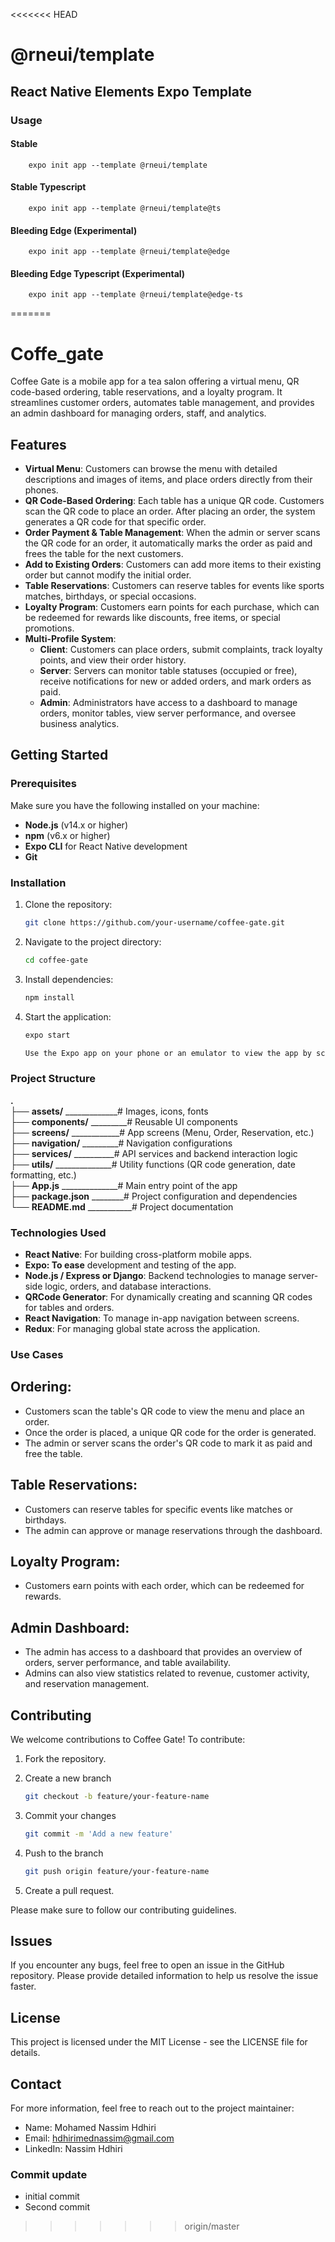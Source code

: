 <<<<<<< HEAD
# @rneui/template

## React Native Elements Expo Template

### Usage

#### Stable

        expo init app --template @rneui/template

#### Stable Typescript

        expo init app --template @rneui/template@ts

#### Bleeding Edge (Experimental)

        expo init app --template @rneui/template@edge

#### Bleeding Edge Typescript (Experimental)

        expo init app --template @rneui/template@edge-ts
=======
# Coffe_gate
Coffee Gate is a mobile app for a tea salon offering a virtual menu, QR code-based ordering, table reservations, and a loyalty program. It streamlines customer orders, automates table management, and provides an admin dashboard for managing orders, staff, and analytics.

## Features

- **Virtual Menu**: Customers can browse the menu with detailed descriptions and images of items, and place orders directly from their phones.
- **QR Code-Based Ordering**: Each table has a unique QR code. Customers scan the QR code to place an order. After placing an order, the system generates a QR code for that specific order.
- **Order Payment & Table Management**: When the admin or server scans the QR code for an order, it automatically marks the order as paid and frees the table for the next customers.
- **Add to Existing Orders**: Customers can add more items to their existing order but cannot modify the initial order.
- **Table Reservations**: Customers can reserve tables for events like sports matches, birthdays, or special occasions.
- **Loyalty Program**: Customers earn points for each purchase, which can be redeemed for rewards like discounts, free items, or special promotions.
- **Multi-Profile System**:
  - **Client**: Customers can place orders, submit complaints, track loyalty points, and view their order history.
  - **Server**: Servers can monitor table statuses (occupied or free), receive notifications for new or added orders, and mark orders as paid.
  - **Admin**: Administrators have access to a dashboard to manage orders, monitor tables, view server performance, and oversee business analytics.

## Getting Started

### Prerequisites

Make sure you have the following installed on your machine:

- **Node.js** (v14.x or higher)
- **npm** (v6.x or higher)
- **Expo CLI** for React Native development
- **Git**

### Installation

1. Clone the repository:
   ```bash
   git clone https://github.com/your-username/coffee-gate.git

2. Navigate to the project directory:
   ```bash
   cd coffee-gate

4. Install dependencies:
   ```bash
   npm install

5. Start the application:
   ```bash
   expo start

   Use the Expo app on your phone or an emulator to view the app by scanning the provided QR code.

### Project Structure

**.**  
├── **assets/** _____________# Images, icons, fonts  
├── **components/** _________# Reusable UI components  
├── **screens/** ____________# App screens (Menu, Order, Reservation, etc.)  
├── **navigation/** _________# Navigation configurations  
├── **services/** __________# API services and backend interaction logic  
├── **utils/** ______________# Utility functions (QR code generation, date formatting, etc.)  
├── **App.js** ______________# Main entry point of the app  
├── **package.json** ________# Project configuration and dependencies  
└── **README.md** ___________# Project documentation  

### Technologies Used

- **React Native**: For building cross-platform mobile apps.
- **Expo: To ease** development and testing of the app.
- **Node.js / Express or Django**: Backend technologies to manage server-side logic, orders, and database interactions.
- **QRCode Generator**: For dynamically creating and scanning QR codes for tables and orders.
- **React Navigation**: To manage in-app navigation between screens.
- **Redux**: For managing global state across the application.

### Use Cases
## Ordering:

- Customers scan the table's QR code to view the menu and place an order.
- Once the order is placed, a unique QR code for the order is generated.
- The admin or server scans the order's QR code to mark it as paid and free the table.

## Table Reservations:

- Customers can reserve tables for specific events like matches or birthdays.
- The admin can approve or manage reservations through the dashboard.

## Loyalty Program:

- Customers earn points with each order, which can be redeemed for rewards.

## Admin Dashboard:

- The admin has access to a dashboard that provides an overview of orders, server performance, and table availability.
- Admins can also view statistics related to revenue, customer activity, and reservation management.

## Contributing

We welcome contributions to Coffee Gate! To contribute:

1. Fork the repository.

2. Create a new branch
   ```bash
   git checkout -b feature/your-feature-name
3. Commit your changes
   ```bash
   git commit -m 'Add a new feature'
4. Push to the branch
   ```bash
   git push origin feature/your-feature-name
5. Create a pull request.

Please make sure to follow our contributing guidelines.

## Issues

If you encounter any bugs, feel free to open an issue in the GitHub repository. Please provide detailed information to help us resolve the issue faster.

## License

This project is licensed under the MIT License - see the LICENSE file for details.

## Contact

For more information, feel free to reach out to the project maintainer:

- Name: Mohamed Nassim Hdhiri
- Email: hdhirimednassim@gmail.com
- LinkedIn: Nassim Hdhiri
### Commit update 
- initial commit
- Second commit 

>>>>>>> origin/master
